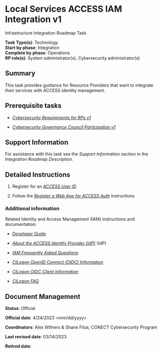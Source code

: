 # Local Services ACCESS IAM Integration v1

Infrastructure Integration Roadmap Task

**Task Type(s)**: Technology  
**Start by phase**: Integration  
**Complete by phase**: Operations  
**RP role(s)**: System administrator(s), Cybersecurity administrator(s)

## Summary

This task provides guidance for Resource Providers that want to integrate their services with ACCESS identity management.

## Prerequisite tasks

- [*Cybersecurity Requirements for RPs v1*](Cybersecurity_Requirements_for_RPs_v1.md)

- [*Cybersecurity Governance Council Participation v1*](Cybersecurity_Governance_Council_Participation_v1.md)

## Support Information

For assistance with this task see the *Support Information* section in the *Integration Roadmap Description*.

## Detailed Instructions

1.  Register for an [*ACCESS User ID*](https://identity.access-ci.org/new-user)

2.  Follow the [*Register a Web App for ACCESS Auth*](https://identity.access-ci.org/register-app) instructions

### Additional information

Related Identity and Access Management (IAM) instructions and documentation:

- [*Developer Guide*](https://identity.access-ci.org/devguide)

- [*About the ACCESS Identity Provider (IdP)*](https://identity.access-ci.org/about-access-idp) (IdP)

- [*IAM Frequently Asked Questions*](https://identity.access-ci.org/faq#admins)

- [*CILogon OpenID Connect (OIDC) Information*](https://www.cilogon.org/oidc)

- [*CILogon OIDC Client Information*](https://www.cilogon.org/comanage/oidc-clients)

- [*CILogon FAQ*](https://www.cilogon.org/faq)

## Document Management

**Status**: Official

**Official date**: 4/24/2023 \<mm/dd/yyyy\>

**Coordinators**: Alex Withers & Shane Filus, CONECT Cybersecurity Program

**Last revised date**: 03/14/2023

**Retired date**:
